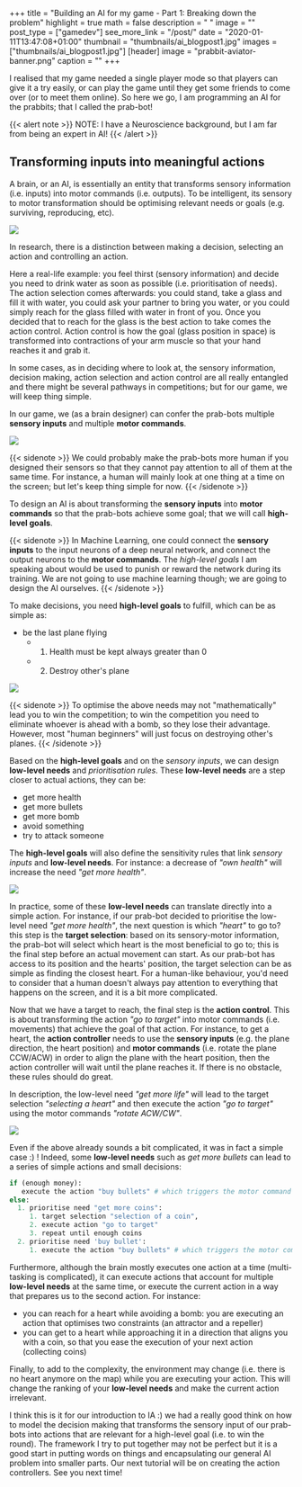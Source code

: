 +++
title = "Building an AI for my game - Part 1: Breaking down the problem"
highlight = true
math = false
description = " "
image = ""
post_type = ["gamedev"]
see_more_link = "/post/"
date = "2020-01-11T13:47:08+01:00"
thumbnail = "thumbnails/ai_blogpost1.jpg"
images = ["thumbnails/ai_blogpost1.jpg"]
[header]
image = "prabbit-aviator-banner.png"
caption = ""
+++

I realised that my game needed a single player mode so that players can give it a try easily, or can play the game until they get some friends to come over (or to meet them online). So here we go, I am programming an AI for the prabbits; that I called the prab-bot!

{{< alert note >}}
NOTE: I have a Neuroscience background, but I am far from being an expert in AI!
{{< /alert >}}

## Transforming inputs into meaningful actions

A brain, or an AI, is essentially an entity that transforms sensory information (i.e. inputs) into motor commands (i.e. outputs). To be intelligent, its sensory to motor transformation should be optimising relevant needs or goals (e.g. surviving, reproducing, etc). 

![](img/Plot_Intro.jpg)

In research, there is a distinction between making a decision, selecting an action and controlling an action. 

Here a real-life example: you feel thirst (sensory information) and decide you need to drink water as soon as possible (i.e. prioritisation of needs). The action selection comes afterwards: you could stand, take a glass and fill it with water, you could ask your partner to bring you water, or you could simply reach for the glass filled with water in front of you. 
Once you decided that to reach for the glass is the best action to take comes the action control. Action control is how the goal (glass position in space) is transformed into contractions of your arm muscle so that your hand reaches it and grab it. 

In some cases, as in deciding where to look at, the sensory information, decision making, action selection and action control are all really entangled and there might be several pathways in competitions; but for our game, we will keep thing simple.

In our game, we (as a brain designer) can confer the prab-bots multiple **sensory inputs** and multiple **motor commands**.  

![](img/Plot1.jpg)

{{< sidenote >}}
We could probably make the prab-bots more human if you designed their sensors so that they cannot pay attention to all of them at the same time. For instance, a human will mainly look at one thing at a time on the screen; but let's keep thing simple for now.
{{< /sidenote >}}

To design an AI is about transforming the **sensory inputs** into **motor commands** so that the prab-bots achieve some goal; that we will call **high-level goals**. 

{{< sidenote >}}
In Machine Learning, one could connect the **sensory inputs** to the input neurons of a deep neural network, and connect the output neurons to the **motor commands**. The *high-level goals* I am speaking about would be used to punish or reward the network during its training. We are not going to use machine learning though; we are going to design the AI ourselves.
{{< /sidenote >}}

To make decisions, you need **high-level goals** to fulfill, which can be as simple as:

- be the last plane flying
  - 1) Health must be kept always greater than 0
  - 2) Destroy other's plane

![](img/Plot2.jpg)

{{< sidenote >}}
To optimise the above needs may not "mathematically" lead you to win the competition; to win the competition you need to eliminate whoever is ahead with a bomb, so they lose their advantage. However, most "human beginners" will just focus on destroying other's planes.
{{< /sidenote >}}

Based on the **high-level goals** and on the *sensory inputs*, we can design **low-level needs** and *prioritisation rules*. These **low-level needs** are a step closer to actual actions, they can be:

- get more health 
- get more bullets 
- get more bomb
- avoid something
- try to attack someone

The **high-level goals** will also define the sensitivity rules that link *sensory inputs* and **low-level needs**. For instance: a decrease of *"own health"* will increase the need *"get more health"*. 

![](img/Plot3.jpg)

In practice, some of these **low-level needs** can translate directly into a simple action. For instance, if our prab-bot decided to prioritise the low-level need *"get more health"*, the next question is which *"heart"* to go to? this step is the **target selection**: based on its sensory-motor information, the prab-bot will select which heart is the most beneficial to go to; this is the final step before an actual movement can start. As our prab-bot has access to its position and the hearts' position, the target selection can be as simple as finding the closest heart. For a human-like behaviour, you'd need to consider that a human doesn't always pay attention to everything that happens on the screen, and it is a bit more complicated.

Now that we have a target to reach, the final step is the **action control**. This is about transforming the action *"go to target"* into motor commands (i.e. movements) that achieve the goal of that action. For instance, to get a heart, the **action controller** needs to use the **sensory inputs** (e.g. the plane direction, the heart position) and **motor commands** (i.e. rotate the plane CCW/ACW) in order to align the plane with the heart position, then the action controller will wait until the plane reaches it. If there is no obstacle, these rules should do great.

In description, the low-level need *"get more life"* will lead to the target selection *"selecting a heart"* and then execute the action *"go to target"* using the motor commands *"rotate ACW/CW"*. 

![](img/Plot5.jpg)

Even if the above already sounds a bit complicated, it was in fact a simple case :) ! Indeed, some **low-level needs** such as *get more bullets* can lead to a series of simple actions and small decisions: 

```python
if (enough money):
   execute the action "buy bullets" # which triggers the motor command "buy bullet"
else:
  1. prioritise need "get more coins":
     1. target selection "selection of a coin", 
     2. execute action "go to target" 
     3. repeat until enough coins
  2. prioritise need 'buy bullet':
     1. execute the action "buy bullets" # which triggers the motor command "buy bullet"
```

Furthermore, although the brain mostly executes one action at a time (multi-tasking is complicated), it can execute actions that account for multiple **low-level needs** at the same time, or execute the current action in a way that prepares us to the second action. For instance:

- you can reach for a heart while avoiding a bomb: you are executing an action that optimises two constraints (an attractor and a repeller)
- you can get to a heart while approaching it in a direction that aligns you with a coin, so that you ease  the execution of your next action (collecting coins)

Finally, to add to the complexity, the environment may change (i.e. there is no heart anymore on the map) while you are executing your action. This will change the ranking of your **low-level needs** and make the current action irrelevant.

I think this is it for our introduction to IA :) we had a really good think on how to model the decision making that transforms the sensory input of our prab-bots into actions that are relevant for a high-level goal (i.e. to win the round). The framework I try to put together may not be perfect but it is a good start in putting words on things and encapsulating our general AI problem into smaller parts. Our next tutorial will be on creating the action controllers. See you next time!









